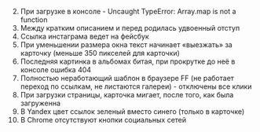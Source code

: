 2. При загрузке в консоле - Uncaught TypeError: Array.map is not a function
3. Между кратким описанием и перед родилась удвоенный отступ
4. Ссылка инстаграма ведет на фейсбук
5. При уменьшении размера окна текст начинает «выезжать» за карточку (меньше 350 пикселей для карточки)
6. Последняя картинка в альбомах битая, при прокрутке до неё в консоле ошибка 404
7. Полностью неработающий шаблон в браузере FF (не работает переход по ссылкам, не листаются галереи) - отключены все клики
10. При загрузки страницы, карточка мигает, после того, как была загруженна
11. В Yandex цвет ссылок зеленый вместо синего (только в карточке)
12. В Chrome отсутствуют кнопки социальных сетей

